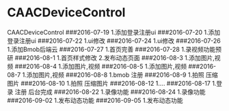 # CAACDeviceControl
CAACDeviceControl
###2016-07-19
  1.添加登录注册ui
###2016-07-20
  1.添加登录注册ui
###2016-07-22
  1.ui修改
###2016-07-24
  1.ui修改
###2016-07-26
  1.添加Bmob后端云
###2016-07-27
  1.首页完善
###2016-07-28
  1.录视频功能预研
###2016-08-1
  1.首页样式修改
  2.发布动态页面
###2016-08-3
  1.添加图片,视频
###2016-08-4
  1.添加图片,视频
###2016-08-5
  1.添加图片,视频
###2016-08-7
  1.添加图片,视频
###2016-08-8
  1.bmob 注册
###2016-08-9
  1.拍照 压缩图片
###2016-08-10
  1.拍照 压缩图片
###2016-08-12
  1....
###2016-08-17
  1.登录 注册 后台完成
###2016-08-22
  1.录像功能
###2016-08-24
  1.录像功能
###2016-09-02
  1.发布动态功能
###2016-09-05
  1.发布动态功能
